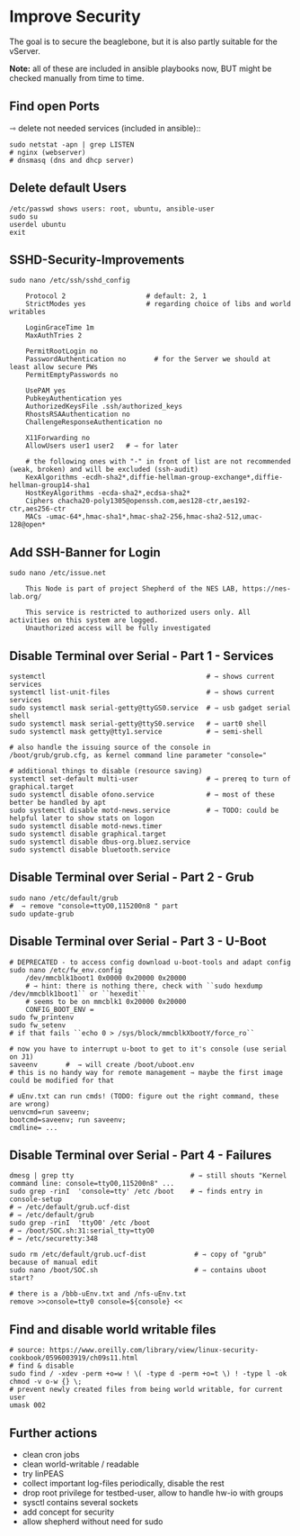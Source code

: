 # Improve Security

The goal is to secure the beaglebone, but it is also partly suitable for the vServer.

**Note:** all of these are included in ansible playbooks now, BUT might be checked manually from time to time.

## Find open Ports

⇾ delete not needed services (included in ansible)::

```Shell
sudo netstat -apn | grep LISTEN
# nginx (webserver)
# dnsmasq (dns and dhcp server)
```

## Delete default Users

```Shell
/etc/passwd shows users: root, ubuntu, ansible-user
sudo su
userdel ubuntu
exit
```

## SSHD-Security-Improvements

```Shell
sudo nano /etc/ssh/sshd_config

    Protocol 2                    # default: 2, 1
    StrictModes yes               # regarding choice of libs and world writables

    LoginGraceTime 1m
    MaxAuthTries 2

    PermitRootLogin no
    PasswordAuthentication no       # for the Server we should at least allow secure PWs
    PermitEmptyPasswords no

    UsePAM yes
    PubkeyAuthentication yes
    AuthorizedKeysFile .ssh/authorized_keys
    RhostsRSAAuthentication no
    ChallengeResponseAuthentication no

    X11Forwarding no
    AllowUsers user1 user2   # ⇾ for later

    # the following ones with "-" in front of list are not recommended (weak, broken) and will be excluded (ssh-audit)
    KexAlgorithms -ecdh-sha2*,diffie-hellman-group-exchange*,diffie-hellman-group14-sha1
    HostKeyAlgorithms -ecda-sha2*,ecdsa-sha2*
    Ciphers chacha20-poly1305@openssh.com,aes128-ctr,aes192-ctr,aes256-ctr
    MACs -umac-64*,hmac-sha1*,hmac-sha2-256,hmac-sha2-512,umac-128@open*
```

## Add SSH-Banner for Login

```Shell
sudo nano /etc/issue.net

    This Node is part of project Shepherd of the NES LAB, https://nes-lab.org/

    This service is restricted to authorized users only. All activities on this system are logged.
    Unauthorized access will be fully investigated
```

## Disable Terminal over Serial - Part 1 - Services

```Shell
systemctl                                        # ⇾ shows current services
systemctl list-unit-files                        # ⇾ shows current services
sudo systemctl mask serial-getty@ttyGS0.service  # ⇾ usb gadget serial shell
sudo systemctl mask serial-getty@ttyS0.service   # ⇾ uart0 shell
sudo systemctl mask getty@tty1.service           # ⇾ semi-shell

# also handle the issuing source of the console in /boot/grub/grub.cfg, as kernel command line parameter "console="

# additional things to disable (resource saving)
systemctl set-default multi-user                 # ⇾ prereq to turn of graphical.target
sudo systemctl disable ofono.service             # ⇾ most of these better be handled by apt
sudo systemctl disable motd-news.service         # ⇾ TODO: could be helpful later to show stats on logon
sudo systemctl disable motd-news.timer
sudo systemctl disable graphical.target
sudo systemctl disable dbus-org.bluez.service
sudo systemctl disable bluetooth.service
```

## Disable Terminal over Serial - Part 2 - Grub

```Shell
sudo nano /etc/default/grub
#  ⇾ remove "console=ttyO0,115200n8 " part
sudo update-grub
```

## Disable Terminal over Serial - Part 3 - U-Boot

```Shell
# DEPRECATED - to access config download u-boot-tools and adapt config
sudo nano /etc/fw_env.config
    /dev/mmcblk1boot1 0x0000 0x20000 0x20000
    # ⇾ hint: there is nothing there, check with ``sudo hexdump /dev/mmcblk1boot1`` or ``hexedit``
    # seems to be on mmcblk1 0x20000 0x20000
    CONFIG_BOOT_ENV =
sudo fw_printenv
sudo fw_setenv
# if that fails ``echo 0 > /sys/block/mmcblkXbootY/force_ro``

# now you have to interrupt u-boot to get to it's console (use serial on J1)
saveenv       #  ⇾ will create /boot/uboot.env
# this is no handy way for remote management ⇾ maybe the first image could be modified for that

# uEnv.txt can run cmds! (TODO: figure out the right command, these are wrong)
uenvcmd=run saveenv;
bootcmd=saveenv; run saveenv;
cmdline= ...
```

## Disable Terminal over Serial - Part 4 - Failures

```Shell
dmesg | grep tty                             # ⇾ still shouts "Kernel command line: console=ttyO0,115200n8" ...
sudo grep -rinI  'console=tty' /etc /boot    # ⇾ finds entry in console-setup
# ⇾ /etc/default/grub.ucf-dist
# ⇾ /etc/default/grub
sudo grep -rinI  'ttyO0' /etc /boot
# ⇾ /boot/SOC.sh:31:serial_tty=ttyO0
# ⇾ /etc/securetty:348

sudo rm /etc/default/grub.ucf-dist            # ⇾ copy of "grub" because of manual edit
sudo nano /boot/SOC.sh                        # ⇾ contains uboot start?

# there is a /bbb-uEnv.txt and /nfs-uEnv.txt
remove >>console=tty0 console=${console} <<
```

## Find and disable world writable files

```Shell
# source: https://www.oreilly.com/library/view/linux-security-cookbook/0596003919/ch09s11.html
# find & disable
sudo find / -xdev -perm +o=w ! \( -type d -perm +o=t \) ! -type l -ok chmod -v o-w {} \;
# prevent newly created files from being world writable, for current user
umask 002
```

## Further actions

- clean cron jobs
- clean world-writable / readable
- try linPEAS
- collect important log-files periodically, disable the rest
- drop root privilege for testbed-user, allow to handle hw-io with groups
- sysctl contains several sockets
- add concept for security
- allow shepherd without need for sudo
